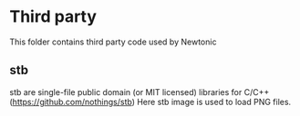 # Third party

This folder contains third party code used by Newtonic

## stb
stb are single-file public domain (or MIT licensed) libraries for C/C++ (https://github.com/nothings/stb)
Here stb image is used to load PNG files.
